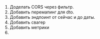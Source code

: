 1. Доделать CORS через фильтр.
2. Добавить перемапинг для dto.
3. Добавить эндпоинт от сейчас и до даты.
4. Добавить свагер
5. Добавить метрики
6. 